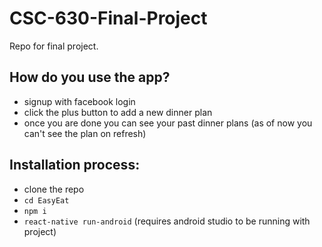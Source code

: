 # CSC-630-Final-Project

Repo for final project.
## How do you use the app?
- signup with facebook login
- click the plus button to add a new dinner plan
- once you are done you can see your past dinner plans (as of now you can't see the plan on refresh)

## Installation process:
- clone the repo
- `cd EasyEat`
- `npm i`
- `react-native run-android` (requires android studio to be running with project)
